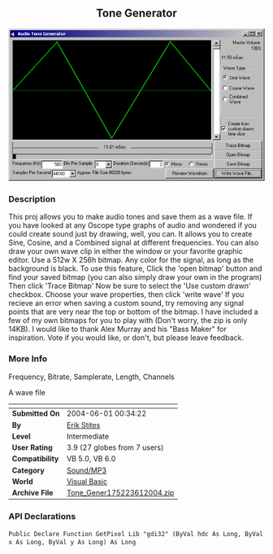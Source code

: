 ﻿<div align="center">

## Tone Generator

<img src="PIC200461356592998.gif">
</div>

### Description

This proj allows you to make audio tones and save them as a wave file. If you have looked at any Oscope type graphs of audio and wondered if you could create sound just by drawing, well, you can. It allows you to create Sine, Cosine, and a Combined signal at different frequencies. You can also draw your own wave clip in either the window or your favorite graphic editor. Use a 512w X 256h bitmap. Any color for the signal, as long as the background is black. To use this feature, Click the 'open bitmap' button and find your saved bitmap (you can also simply draw your own in the program) Then click 'Trace Bitmap' Now be sure to select the 'Use custom drawn' checkbox. Choose your wave properties, then click 'write wave' If you recieve an error when saving a custom sound, try removing any signal points that are very near the top or bottom of the bitmap. I have included a few of my own bitmaps for you to play with (Don't worry, the zip is only 14KB). I would like to thank Alex Murray and his "Bass Maker" for inspiration. Vote if you would like, or don't, but please leave feedback.
 
### More Info
 
Frequency, Bitrate, Samplerate, Length, Channels

A wave file


<span>             |<span>
---                |---
**Submitted On**   |2004-06-01 00:34:22
**By**             |[Erik Stites](https://github.com/Planet-Source-Code/PSCIndex/blob/master/ByAuthor/erik-stites.md)
**Level**          |Intermediate
**User Rating**    |3.9 (27 globes from 7 users)
**Compatibility**  |VB 5\.0, VB 6\.0
**Category**       |[Sound/MP3](https://github.com/Planet-Source-Code/PSCIndex/blob/master/ByCategory/sound-mp3__1-45.md)
**World**          |[Visual Basic](https://github.com/Planet-Source-Code/PSCIndex/blob/master/ByWorld/visual-basic.md)
**Archive File**   |[Tone\_Gener175223612004\.zip](https://github.com/Planet-Source-Code/erik-stites-tone-generator__1-54115/archive/master.zip)

### API Declarations

```
Public Declare Function GetPixel Lib "gdi32" (ByVal hdc As Long, ByVal x As Long, ByVal y As Long) As Long
```





